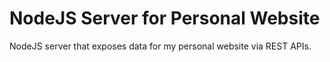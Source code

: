 # NodeJS Server for Personal Website

NodeJS server that exposes data for my personal website via REST APIs.
